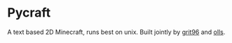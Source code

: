 Pycraft
=======

A text based 2D Minecraft, runs best on unix. Built jointly by [grit96](//github.com/grit96) and [olls](//github.com/olls).
